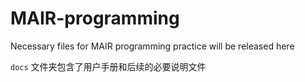 # MAIR-programming
Necessary files for MAIR programming practice will be released here



`docs` 文件夹包含了用户手册和后续的必要说明文件

